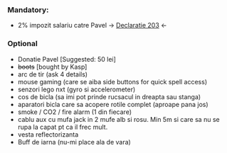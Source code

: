 
### Mandatory:
* 2% impozit salariu catre Pavel -> [Declaratie 203](decl_203) <-

### Optional
* Donatie Pavel [Suggested: 50 lei]
* ~~boots~~ [bought by Kasp]
* arc de tir (ask 4 details)
* mouse gaming (care se aiba side buttons for quick spell access)
* senzori lego nxt (gyro si accelerometer)
* cos de bicla (sa imi pot prinde rucsacul in dreapta sau stanga)
* aparatori bicla care sa acopere rotile complet (aproape pana jos)
* smoke / CO2 / fire alarm (1 din fiecare)
* cablu aux cu mufa jack in 2 mufe alb si rosu. Min 5m si care sa nu se rupa la capat pt ca il frec mult.
* vesta reflectorizanta
* Buff de iarna (nu-mi place ala de vara)
